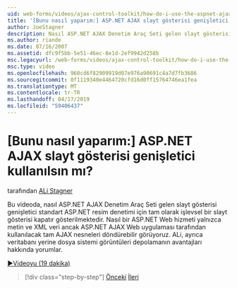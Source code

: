 ```yaml
---
uid: web-forms/videos/ajax-control-toolkit/how-do-i-use-the-aspnet-ajax-slideshow-extender
title: '[Bunu nasıl yaparım:] ASP.NET AJAX slayt gösterisi genişletici kullanılsın mı? | Microsoft Docs'
author: JoeStagner
description: Nasıl ASP.NET AJAX Denetim Araç Seti gelen slayt gösterisi genişletici standart ASP.NET resim denetimi için tam olarak işlevsel bir sl kapatır Bu videoda...
ms.author: riande
ms.date: 07/16/2007
ms.assetid: dfc9f5bb-5e51-46ec-8e1d-2ef9942d258b
msc.legacyurl: /web-forms/videos/ajax-control-toolkit/how-do-i-use-the-aspnet-ajax-slideshow-extender
msc.type: video
ms.openlocfilehash: 960cd6f82909919d07e976a90691c4a7d7fb3686
ms.sourcegitcommit: 0f1119340e4464720cfd16d0ff15764746ea1fea
ms.translationtype: MT
ms.contentlocale: tr-TR
ms.lasthandoff: 04/17/2019
ms.locfileid: "59406437"
---
```

# <a name="how-do-i-use-the-aspnet-ajax-slideshow-extender"></a>[Bunu nasıl yaparım:] ASP.NET AJAX slayt gösterisi genişletici kullanılsın mı?

tarafından [ALi Stagner](https://github.com/JoeStagner)

Bu videoda, nasıl ASP.NET AJAX Denetim Araç Seti gelen slayt gösterisi genişletici standart ASP.NET resim denetimi için tam olarak işlevsel bir slayt gösterisi kapatır gösterilmektedir. Nasıl bir ASP.NET Web hizmeti yalnızca metin ve XML veri ancak ASP.NET AJAX Web uygulaması tarafından kullanılacak tam AJAX nesneleri döndürebilir görüyoruz. ALi, ayrıca veritabanı yerine dosya sistemi görüntüleri depolamanın avantajları hakkında yorumlar.

[&#9654;Videoyu (19 dakika)](https://channel9.msdn.com/Blogs/ASP-NET-Site-Videos/how-do-i-use-the-aspnet-ajax-slideshow-extender)

> [!div class="step-by-step"]
> [Önceki](how-do-i-use-the-aspnet-ajax-tabs-control.md)
> [İleri](how-do-i-use-the-aspnet-ajax-updatepanelanimation-extender.md)
